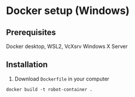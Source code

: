 # Docker setup (Windows)

## Prerequisites

Docker desktop, WSL2, VcXsrv Windows X Server


## Installation

1. Download `Dockerfile` in your computer
```
docker build -t robot-container .
```


